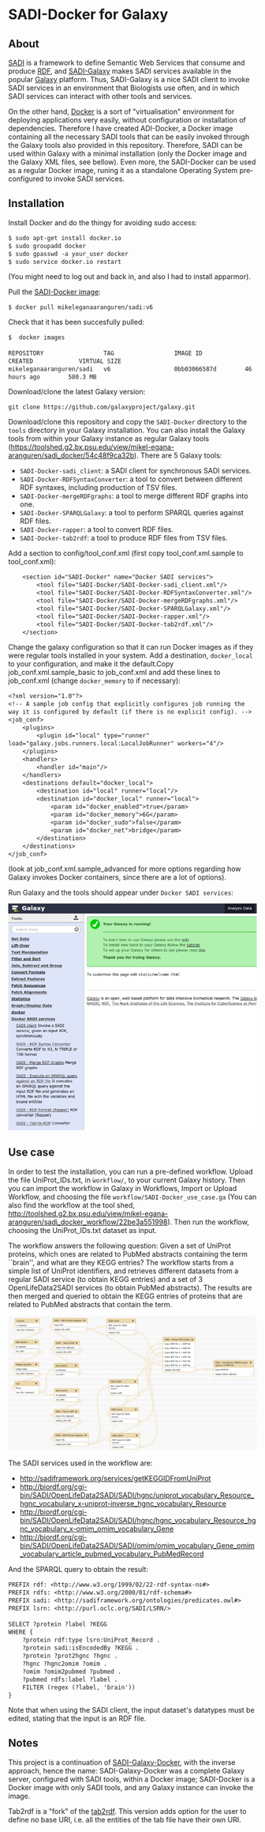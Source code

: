 SADI-Docker for Galaxy
======================

About
-----

[SADI](http://sadiframework.org/content/about-sadi/) is a framework to define Semantic Web Services that consume and produce [RDF](http://www.w3.org/standards/techs/rdf), and [SADI-Galaxy](https://github.com/mikel-egana-aranguren/SADI-Galaxy) makes SADI services available in the popular [Galaxy](http://galaxyproject.org/) platform. Thus, SADI-Galaxy is a nice SADI client to invoke SADI services in an environment that Biologists use often, and in which SADI services can interact with other tools and services.

On the other hand, [Docker](http://www.docker.com/whatisdocker/) is a sort of "virtualisation" environment for deploying applications very easily, without configuration or installation of dependencies. Therefore I have created ADI-Docker, a Docker image containing all the necessary SADI tools that can be easily invoked through the Galaxy tools also provided in this repository. Therefore, SADI can be used within Galaxy with a minimal installation (only the Docker image and the Galaxy XML files, see bellow). Even more, the SADI-Docker can be used as a regular Docker image, runing it as a standalone Operating System pre-configured to invoke SADI services.

Installation
-----

Install Docker and do the thingy for avoiding sudo access: 

```
$ sudo apt-get install docker.io
$ sudo groupadd docker
$ sudo gpasswd -a your_user docker
$ sudo service docker.io restart
```

(You might need to log out and back in, and also I had to install apparmor).

Pull the [SADI-Docker image](https://hub.docker.com/r/mikeleganaaranguren/sadi/):

```
$ docker pull mikeleganaaranguren/sadi:v6
```

Check that it has been succesfully pulled:

```
$  docker images

REPOSITORY                 TAG                 IMAGE ID            CREATED             VIRTUAL SIZE
mikeleganaaranguren/sadi   v6                  0bb03066587d        46 hours ago        580.3 MB
```

Download/clone the latest Galaxy version:

```
git clone https://github.com/galaxyproject/galaxy.git
```

Download/clone this repository and copy the `SADI-Docker` directory to the `tools` directory in your Galaxy installation. You can also install the Galaxy tools from within your Galaxy instance as regular Galaxy tools (https://toolshed.g2.bx.psu.edu/view/mikel-egana-aranguren/sadi_docker/54c48f9ca32b). There are 5 Galaxy tools:

* `SADI-Docker-sadi_client`: a SADI client for synchronous SADI services.
* `SADI-Docker-RDFSyntaxConverter`: a tool to convert between different RDF syntaxes, including production of TSV files.
* `SADI-Docker-mergeRDFgraphs`: a tool to merge different RDF graphs into one.
* `SADI-Docker-SPARQLGalaxy`: a tool to perform SPARQL queries against RDF files.
* `SADI-Docker-rapper`: a tool to convert RDF files.
* `SADI-Docker-tab2rdf`: a tool to produce RDF files from TSV files.

Add a section to config/tool_conf.xml (first copy tool_conf.xml.sample to tool_conf.xml):

```
    <section id="SADI-Docker" name="Docker SADI services">
		<tool file="SADI-Docker/SADI-Docker-sadi_client.xml"/>
		<tool file="SADI-Docker/SADI-Docker-RDFSyntaxConverter.xml"/>
		<tool file="SADI-Docker/SADI-Docker-mergeRDFgraphs.xml"/>
		<tool file="SADI-Docker/SADI-Docker-SPARQLGalaxy.xml"/>
		<tool file="SADI-Docker/SADI-Docker-rapper.xml"/>
		<tool file="SADI-Docker/SADI-Docker-tab2rdf.xml"/>
    </section>
```


Change the galaxy configuration so that it can run Docker images as if they were regular tools installed in your system. Add a destination, `docker_local` to your configuration, and make it the default.Copy job_conf.xml.sample_basic to job_conf.xml and add these lines to job_conf.xml (change `docker_memory` to if necessary):

```
<?xml version="1.0"?>
<!-- A sample job config that explicitly configures job running the way it is configured by default (if there is no explicit config). -->
<job_conf>
    <plugins>
        <plugin id="local" type="runner" load="galaxy.jobs.runners.local:LocalJobRunner" workers="4"/>
    </plugins>
    <handlers>
        <handler id="main"/>
    </handlers>
    <destinations default="docker_local">
        <destination id="local" runner="local"/>
        <destination id="docker_local" runner="local">
            <param id="docker_enabled">true</param>
            <param id="docker_memory">6G</param>
            <param id="docker_sudo">false</param>
            <param id="docker_net">bridge</param>
        </destination>
    </destinations>
</job_conf>

```

(look at job_conf.xml.sample_advanced for more options regarding how Galaxy invokes Docker containers, since there are a lot of options).

Run Galaxy and the tools should appear under `Docker SADI services`:

![SADI tools](tools.png)

Use case
------

In order to test the installation, you can run a pre-defined workflow. Upload the file UniProt_IDs.txt, in `ẁorkflow/`, to your current Galaxy history. Then you can import the workflow in Galaxy in Workflows, Import or Upload Workflow, and choosing the file `workflow/SADI-Docker_use_case.ga` (You can also find the workflow at the tool shed, http://toolshed.g2.bx.psu.edu/view/mikel-egana-aranguren/sadi_docker_workflow/22be3a551998). Then run the workflow, choosing the UniProt_IDs.txt dataset as input.

The workflow answers the following question: Given a set of UniProt proteins, which ones are related to PubMed abstracts containing the term ``brain'', and what are they KEGG entries? The workflow starts from a simple list of UniProt identifiers, and retrieves different datasets from a regular SADI service (to obtain KEGG entries) and a set of 3 OpenLifeData2SADI services (to obtain PubMed abstracts). The results are then merged and queried to obtain the KEGG entries of proteins that are related to PubMed abstracts that contain the term. 

![SADI workflow](workflow.png)

The SADI services used in the workflow are:

* http://sadiframework.org/services/getKEGGIDFromUniProt
* http://biordf.org/cgi-bin/SADI/OpenLifeData2SADI/SADI/hgnc/uniprot_vocabulary_Resource_hgnc_vocabulary_x-uniprot-inverse_hgnc_vocabulary_Resource
* http://biordf.org/cgi-bin/SADI/OpenLifeData2SADI/SADI/hgnc/hgnc_vocabulary_Resource_hgnc_vocabulary_x-omim_omim_vocabulary_Gene
* http://biordf.org/cgi-bin/SADI/OpenLifeData2SADI/SADI/omim/omim_vocabulary_Gene_omim_vocabulary_article_pubmed_vocabulary_PubMedRecord

And the SPARQL query to obtain the result:

```
PREFIX rdf: <http://www.w3.org/1999/02/22-rdf-syntax-ns#> 
PREFIX rdfs: <http://www.w3.org/2000/01/rdf-schema#>
PREFIX sadi: <http://sadiframework.org/ontologies/predicates.owl#>
PREFIX lsrn: <http://purl.oclc.org/SADI/LSRN/>

SELECT ?protein ?label ?KEGG
WHERE { 
    ?protein rdf:type lsrn:UniProt_Record . 
    ?protein sadi:isEncodedBy ?KEGG . 
    ?protein ?prot2hgnc ?hgnc . 
    ?hgnc ?hgnc2omim ?omim . 
    ?omim ?omim2pubmed ?pubmed . 
    ?pubmed rdfs:label ?label . 
    FILTER (regex (?label, 'brain'))
}
```
Note that when using the SADI client, the input dataset's datatypes must be edited, stating that the input is an RDF file.

Notes
-----

This project is a continuation of [SADI-Galaxy-Docker](http://github.com/mikel-egana-aranguren/SADI-Galaxy-Docker), with the inverse approach, hence the name: SADI-Galaxy-Docker was a complete Galaxy server, configured with SADI tools, within a Docker image; SADI-Docker is a Docker image with only SADI tools, and any Galaxy instance can invoke the image.

Tab2rdf is a "fork" of the [tab2rdf](http://toolshed.g2.bx.psu.edu/view/sem4j/sparql_tools). This version adds option for the user to define no base URI, i.e. all the entities of the tab file have their own URI. 








